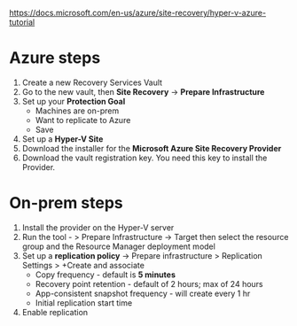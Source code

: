 https://docs.microsoft.com/en-us/azure/site-recovery/hyper-v-azure-tutorial

# Azure steps
1. Create a new Recovery Services Vault
1. Go to the new vault, then **Site Recovery** -> **Prepare Infrastructure**
1. Set up your **Protection Goal** 
    - Machines are on-prem
    - Want to replicate to Azure
    - Save
1. Set up a **Hyper-V Site**
1. Download the installer for the **Microsoft Azure Site Recovery Provider**
1. Download the vault registration key. You need this key to install the Provider.

# On-prem steps
1. Install the provider on the Hyper-V server
1. Run the tool - > Prepare Infrastructure -> Target then select the resource group and the Resource Manager deployment model
1. Set up a **replication policy** -> Prepare infrastructure > Replication Settings > +Create and associate
      - Copy frequency - default is **5 minutes**
      - Recovery point retention - default of 2 hours; max of 24 hours
      - App-consistent snapshot frequency - will create every 1 hr
      - Initial replication start time
1. Enable replication    
